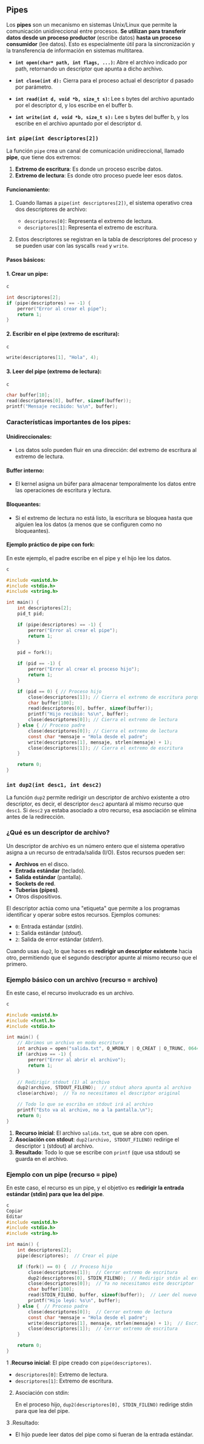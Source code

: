 ## Pipes

Los **pipes** son un mecanismo en sistemas Unix/Linux que permite la comunicación unidireccional entre procesos. **Se utilizan para transferir datos desde un proceso productor** (escribe datos) **hasta un proceso consumidor** (lee datos). Esto es especialmente útil para la sincronización y la transferencia de información en sistemas multitarea.

* **`int open(char* path, int flags, ...)`:** Abre el archivo indicado por
path, retornando un descriptor que apunta a dicho archivo.

* **`int close(int d):`** Cierra para el proceso actual el descriptor d
pasado por parámetro.

* **`int read(int d, void *b, size_t s)`:** Lee s bytes del archivo
apuntado por el descriptor d, y los escribe en el buffer b.

* **`int write(int d, void *b, size_t s):`** Lee s bytes del buffer b, y los
escribe en el archivo apuntado por el descriptor d.


### `int pipe(int descriptores[2])`
La función `pipe` crea un canal de comunicación unidireccional, llamado **pipe**, que tiene dos extremos:

1. **Extremo de escritura**: Es donde un proceso escribe datos.
2. **Extremo de lectura**: Es donde otro proceso puede leer esos datos.


#### Funcionamiento:
1. Cuando llamas a `pipe(int descriptores[2])`, el sistema operativo crea dos descriptores de archivo:
    * `descriptores[0]`: Representa el extremo de lectura.
    * `descriptores[1]`: Representa el extremo de escritura.


2. Estos descriptores se registran en la tabla de descriptores del proceso y se pueden usar con las syscalls `read` y `write`.


#### Pasos básicos:

#### 1. Crear un pipe:
```c
c

int descriptores[2];
if (pipe(descriptores) == -1) {
    perror("Error al crear el pipe");
    return 1;
}
```
#### 2. Escribir en el pipe (extremo de escritura):
```c
c

write(descriptores[1], "Hola", 4);
```
#### 3. Leer del pipe (extremo de lectura):
```c
c

char buffer[10];
read(descriptores[0], buffer, sizeof(buffer));
printf("Mensaje recibido: %s\n", buffer);
```

### Características importantes de los pipes:
#### Unidireccionales:
* Los datos solo pueden fluir en una dirección: del extremo de escritura al extremo de lectura.
#### Buffer interno:
* El kernel asigna un búfer para almacenar temporalmente los datos entre las operaciones de escritura y lectura.
#### Bloqueantes:
* Si el extremo de lectura no está listo, la escritura se bloquea hasta que alguien lea los datos (a menos que se configuren como no bloqueantes).

#### Ejemplo práctico de pipe con fork:
En este ejemplo, el padre escribe en el pipe y el hijo lee los datos.

```c
c

#include <unistd.h>
#include <stdio.h>
#include <string.h>

int main() {
    int descriptores[2];
    pid_t pid;

    if (pipe(descriptores) == -1) {
        perror("Error al crear el pipe");
        return 1;
    }

    pid = fork();

    if (pid == -1) {
        perror("Error al crear el proceso hijo");
        return 1;
    }

    if (pid == 0) { // Proceso hijo
        close(descriptores[1]); // Cierra el extremo de escritura porque el hijo no necesita escribir
        char buffer[100];
        read(descriptores[0], buffer, sizeof(buffer));
        printf("Hijo recibió: %s\n", buffer);
        close(descriptores[0]); // Cierra el extremo de lectura
    } else { // Proceso padre
        close(descriptores[0]); // Cierra el extremo de lectura
        const char *mensaje = "Hola desde el padre";
        write(descriptores[1], mensaje, strlen(mensaje) + 1);
        close(descriptores[1]); // Cierra el extremo de escritura
    }

    return 0;
}
```

### `int dup2(int desc1, int desc2)`
La función `dup2` permite redirigir un descriptor de archivo existente a otro descriptor, es decir, el descriptor `desc2` apuntará al mismo recurso que `desc1`. Si `desc2` ya estaba asociado a otro recurso, esa asociación se elimina antes de la redirección.

### **¿Qué es un descriptor de archivo?**

Un descriptor de archivo es un número entero que el sistema operativo asigna a un recurso de entrada/salida (I/O). Estos recursos pueden ser:
- **Archivos** en el disco.
- **Entrada estándar** (teclado).
- **Salida estándar** (pantalla).
- **Sockets de red**.
- **Tuberías (pipes)**.
- Otros dispositivos.

El descriptor actúa como una "etiqueta" que permite a los programas identificar y operar sobre estos recursos. Ejemplos comunes:
- `0`: Entrada estándar (*stdin*).
- `1`: Salida estándar (*stdout*).
- `2`: Salida de error estándar (*stderr*).

Cuando usas `dup2`, lo que haces es **redirigir un descriptor existente** hacia otro, permitiendo que el segundo descriptor apunte al mismo recurso que el primero.

### Ejemplo básico con un archivo (recurso = archivo)
En este caso, el recurso involucrado es un archivo.

```c
c

#include <unistd.h>
#include <fcntl.h>
#include <stdio.h>

int main() {
    // Abrimos un archivo en modo escritura
    int archivo = open("salida.txt", O_WRONLY | O_CREAT | O_TRUNC, 0644);
    if (archivo == -1) {
        perror("Error al abrir el archivo");
        return 1;
    }

    // Redirigir stdout (1) al archivo
    dup2(archivo, STDOUT_FILENO);  // stdout ahora apunta al archivo
    close(archivo);  // Ya no necesitamos el descriptor original

    // Todo lo que se escriba en stdout irá al archivo
    printf("Esto va al archivo, no a la pantalla.\n");
    return 0;
}
```
1. **Recurso inicial**: El archivo `salida.txt`, que se abre con open.
2. **Asociación con stdout**: `dup2(archivo, STDOUT_FILENO)` redirige el descriptor `1` (stdout) al archivo.
3. **Resultado**: Todo lo que se escribe con `printf` (que usa stdout) se guarda en el archivo.


### Ejemplo con un pipe (recurso = pipe)
En este caso, el recurso es un pipe, y el objetivo es **redirigir la entrada estándar (stdin) para que lea del pipe**.

```c
c
Copiar
Editar
#include <unistd.h>
#include <stdio.h>
#include <string.h>

int main() {
    int descriptores[2];
    pipe(descriptores);  // Crear el pipe

    if (fork() == 0) {  // Proceso hijo
        close(descriptores[1]);  // Cerrar extremo de escritura
        dup2(descriptores[0], STDIN_FILENO);  // Redirigir stdin al extremo de lectura del pipe
        close(descriptores[0]);  // Ya no necesitamos este descriptor
        char buffer[100];
        read(STDIN_FILENO, buffer, sizeof(buffer));  // Leer del nuevo stdin
        printf("Hijo leyó: %s\n", buffer);
    } else {  // Proceso padre
        close(descriptores[0]);  // Cerrar extremo de lectura
        const char *mensaje = "Hola desde el padre";
        write(descriptores[1], mensaje, strlen(mensaje) + 1);  // Escribir al pipe
        close(descriptores[1]);  // Cerrar extremo de escritura
    }

    return 0;
}
```

1 .**Recurso inicial**: El pipe creado con `pipe(descriptores)`.

   * `descriptores[0]`: Extremo de lectura.
 * `descriptores[1]`: Extremo de escritura.
2. Asociación con stdin:

    En el proceso hijo, `dup2(descriptores[0], STDIN_FILENO)` redirige stdin     para que lea del pipe.
    

3 .Resultado:

* El hijo puede leer datos del pipe como si fueran de la entrada estándar.
